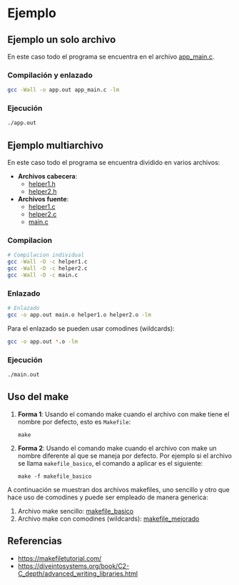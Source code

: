 # Ejemplo 

## Ejemplo un solo archivo

En este caso todo el programa se encuentra en el archivo [app_main.c](app_main.c).

### Compilación y enlazado

```bash
gcc -Wall -o app.out app_main.c -lm
```

### Ejecución

```bash
./app.out
```

## Ejemplo multiarchivo

En este caso todo el programa se encuentra dividido en varios archivos:

* **Archivos cabecera**:
  * [helper1.h](helper1.h)
  * [helper2.h](helper2.h)
* **Archivos fuente**:
  * [helper1.c](helper1.c)
  * [helper2.c](helper2.c)
  * [main.c](main.c)

### Compilacion

```bash
# Compilacion individual
gcc -Wall -O -c helper1.c
gcc -Wall -O -c helper2.c
gcc -Wall -O -c main.c
```

### Enlazado

```bash
# Enlazado
gcc -o app.out main.o helper1.o helper2.o -lm 
```

Para el enlazado se pueden usar comodines (wildcards):

```bash
gcc -o app.out *.o -lm 
```

### Ejecución

```bash
./main.out
```

## Uso del make

1. **Forma 1**: Usando el comando make cuando el archivo con make tiene el nombre por defecto, esto es ```Makefile```:

   ```
   make
   ```

2. **Forma 2**: Usando el comando make cuando el archivo con make un nombre diferente al que se maneja por defecto. Por ejemplo si el archivo se llama ```makefile_basico```, el comando a aplicar es el siguiente:

   ```
   make -f makefile_basico
   ```

A continuación se muestran dos archivos makefiles, uno sencillo y otro que hace uso de comodines y puede ser empleado de manera generica:
1. Archivo make sencillo: [makefile_basico](makefile_basico)
2. Archivo make con comodines (wildcards): [makefile_mejorado](makefile_mejorado)

## Referencias

* https://makefiletutorial.com/
* https://diveintosystems.org/book/C2-C_depth/advanced_writing_libraries.html